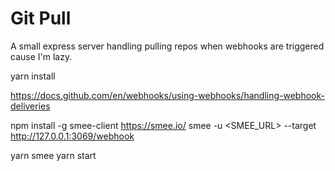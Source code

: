 # Git Pull

A small express server handling pulling repos when webhooks are triggered cause I'm lazy.

yarn install

https://docs.github.com/en/webhooks/using-webhooks/handling-webhook-deliveries

npm install -g smee-client
https://smee.io/
smee -u <SMEE_URL> --target http://127.0.0.1:3069/webhook

yarn smee
yarn start